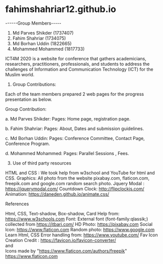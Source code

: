 # fahimshahriar12.github.io

------Group Members-----
1. Md Parves Shikder (1737407)
2. Fahim Shahriar (1734075)
3. Md Borhan Uddin (1822665)
4. Mohammed Mohammed (1817733)


ICT4M 2020 is a website for conference that gathers academicians, researchers, practitioners, professionals, and students to address
the challenges of Information and Communication Technology (ICT) for the Muslim world.




1.	Group Contributions:

Each of the team members prepared 2 web pages for the progress presentation as below.    


Group Contribution:


a. Md Parves Shikder:
Pages: Home page, registration page.



b. Fahim Shahriar:
Pages: About, Dates and submission guidelines.



c. Md Borhan Uddin:
Pages: Conference Committee, Contact Page, Conference Program.



d. Mohammed Mohammed:
Pages: Parallel Sessions , Fees.





3. Use of third party resources

HTML and CSS : We took help from w3school and YouTube for html and CSS.
Graphics: All photo from the website pixabay.com, flaticon.com, freepik.com and google.com random search photo.
Jquery Modal : https://jquerymodal.com/
Countdown Clock: http://flipclockjs.com/
Animation: https://daneden.github.io/animate.css/





References

Html, CSS, Text-shadow, Box-shadow, Card Help from: https://www.w3schools.com
Font:  External font (font-family:qlassik;) collected from https://itbari.com/ 
HD Photo: https://pixabay.com 
Social Icon: https://www.flaticon.com 
Random photo: https://www.google.com 
Learn Html, CSS Error handling from: https://www.youtube.com/ 
Fav Icon Creation Credit : https://favicon.io/favicon-converter/  
and  
Icons made by "https://www.flaticon.com/authors/freepik" 
https://www.flaticon.com
